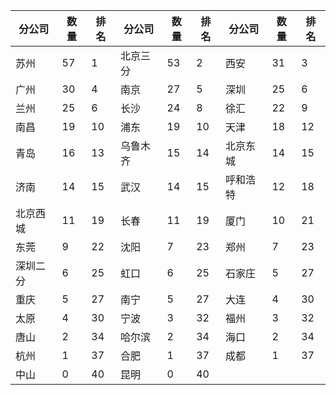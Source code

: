 |分公司|数量|排名|分公司|数量|排名|分公司|数量|排名|
| ------------ | ------------ | ------------ | ------------ | ------------ | ------------ | ------------ | ------------ | ------------ |
|苏州|57|1|北京三分|53|2|西安|31|3|
|广州|30|4|南京|27|5|深圳|25|6|
|兰州|25|6|长沙|24|8|徐汇|22|9|
|南昌|19|10|浦东|19|10|天津|18|12|
|青岛|16|13|乌鲁木齐|15|14|北京东城|14|15|
|济南|14|15|武汉|14|15|呼和浩特|12|18|
|北京西城|11|19|长春|11|19|厦门|10|21|
|东莞|9|22|沈阳|7|23|郑州|7|23|
|深圳二分|6|25|虹口|6|25|石家庄|5|27|
|重庆|5|27|南宁|5|27|大连|4|30|
|太原|4|30|宁波|3|32|福州|3|32|
|唐山|2|34|哈尔滨|2|34|海口|2|34|
|杭州|1|37|合肥|1|37|成都|1|37|
|中山|0|40|昆明|0|40|
​